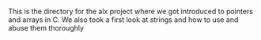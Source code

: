 This is the directory for the alx project where we got introduced to pointers and arrays in C. We also took a first look at strings and how to use and abuse them thoroughly

